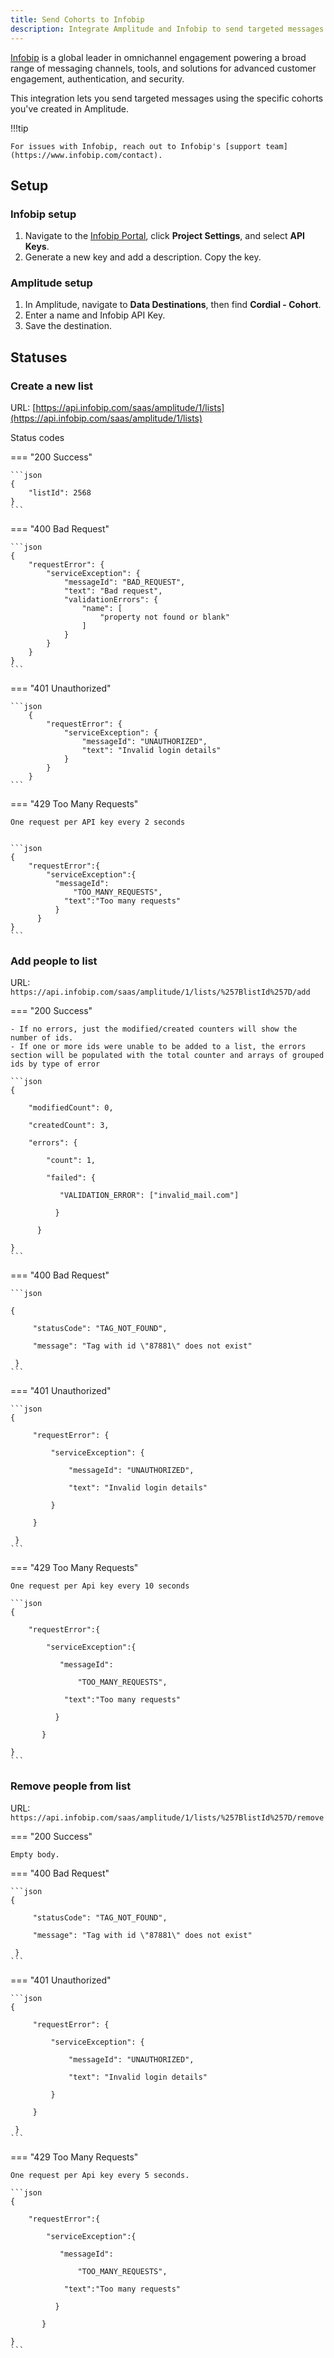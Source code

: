```yaml
---
title: Send Cohorts to Infobip
description: Integrate Amplitude and Infobip to send targeted messages to Amplitude cohorts.
---
```


[Infobip](https://www.linkedin.com/company/infobip/) is a global leader in omnichannel engagement powering a broad range of messaging channels, tools, and solutions for advanced customer engagement, authentication, and security.

This integration lets you send targeted messages using the specific cohorts you've created in Amplitude.

!!!tip

    For issues with Infobip, reach out to Infobip's [support team](https://www.infobip.com/contact).

## Setup

### Infobip setup

1. Navigate to the [Infobip Portal](https://portal.infobip.com/login/?callback=https%3A%2F%2Fportal.infobip.com%2F%3F), click **Project Settings**, and select **API Keys**.
2. Generate a new key and add a description. Copy the key.

### Amplitude setup

1. In Amplitude, navigate to **Data Destinations**, then find **Cordial - Cohort**.
2. Enter a name and Infobip API Key.
3. Save the destination.

## Statuses

### Create a new list

URL: [https://api.infobip.com/saas/amplitude/1/lists](https://api.infobip.com/saas/amplitude/1/lists)

Status codes

=== "200 Success"

    ```json
    {
        "listId": 2568
    }
    ```
=== "400 Bad Request"

    ```json
    {
        "requestError": {
            "serviceException": {
                "messageId": "BAD_REQUEST",
                "text": "Bad request",
                "validationErrors": {
                    "name": [
                        "property not found or blank"
                    ]
                }
            }
        }
    }
    ```
=== "401 Unauthorized"

    ```json
        {
            "requestError": {
                "serviceException": {
                    "messageId": "UNAUTHORIZED",
                    "text": "Invalid login details"
                }
            }
        }
    ```
=== "429 Too Many Requests"

    One request per API key every 2 seconds


    ```json
    {
        "requestError":{
            "serviceException":{
              "messageId":
                  "TOO_MANY_REQUESTS",
                "text":"Too many requests"
              }
          }
    }
    ```

### Add people to list

URL: `https://api.infobip.com/saas/amplitude/1/lists/%257BlistId%257D/add`

=== "200 Success"

    - If no errors, just the modified/created counters will show the number of ids.
    - If one or more ids were unable to be added to a list, the errors section will be populated with the total counter and arrays of grouped ids by type of error

    ```json
    {

        "modifiedCount": 0,

        "createdCount": 3,

        "errors": {

            "count": 1,

            "failed": {

               "VALIDATION_ERROR": ["invalid_mail.com"]

              }

          }   

    } 
    ```
=== "400 Bad Request"

    ```json

    {

         "statusCode": "TAG_NOT_FOUND",

         "message": "Tag with id \"87881\" does not exist"

     }
    ```

=== "401 Unauthorized"

    ```json
    {

         "requestError": {

             "serviceException": {

                 "messageId": "UNAUTHORIZED",

                 "text": "Invalid login details"

             }

         }

     }
    ```

=== "429 Too Many Requests"

    One request per Api key every 10 seconds

    ```json
    {

        "requestError":{

            "serviceException":{

               "messageId":

                   "TOO_MANY_REQUESTS",

                "text":"Too many requests"

              }

           }

    }
    ```
 
### Remove people from list

URL: `https://api.infobip.com/saas/amplitude/1/lists/%257BlistId%257D/remove`

=== "200 Success"

    Empty body. 

=== "400 Bad Request"

    ```json
    {

         "statusCode": "TAG_NOT_FOUND",

         "message": "Tag with id \"87881\" does not exist"

     }
    ```

=== "401 Unauthorized"

    ```json
    {

         "requestError": {

             "serviceException": {

                 "messageId": "UNAUTHORIZED",

                 "text": "Invalid login details"

             }

         }

     }
    ```

=== "429 Too Many Requests"

    One request per Api key every 5 seconds.

    ```json
    {

        "requestError":{

            "serviceException":{

               "messageId":

                   "TOO_MANY_REQUESTS",

                "text":"Too many requests"

              }

           }

    }
    ```
